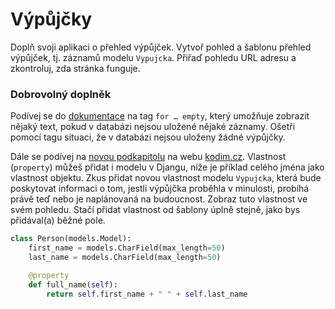 # Výpůjčky

Doplň svoji aplikaci o přehled výpůjček. Vytvoř pohled a šablonu přehled výpůjček, tj. záznamů modelu `Vypujcka`. Přiřaď pohledu URL adresu a zkontroluj, zda stránka funguje.

### Dobrovolný doplněk

Podívej se do [dokumentace](https://docs.djangoproject.com/en/3.2/ref/templates/builtins/#for-empty) na tag `for … empty`, který umožňuje zobrazit nějaký text, pokud v databázi nejsou uložené nějaké záznamy. Ošetři pomocí tagu situaci, že v databázi nejsou uloženy žádné výpůjčky.

Dále se podívej na [novou podkapitolu](https://kodim.cz/czechitas/progr2-python/zaklady-programovani-2/dedicnost/#vlastnosti-objektu) na webu [kodim.cz](https://kodim.cz/). Vlastnost (`property`) můžeš přidat i modelu v Djangu, níže je příklad celého jména jako vlastnost objektu. Zkus přidat novou vlastnost modelu `Vypujcka`, která bude poskytovat informaci o tom, jestli výpůjčka proběhla v minulosti, probíhá právě teď nebo je naplánovaná na budoucnost. Zobraz tuto vlastnost ve svém pohledu. Stačí přidat vlastnost od šablony úplně stejně, jako bys přidával(a) běžné pole.

```python
class Person(models.Model):
    first_name = models.CharField(max_length=50)
    last_name = models.CharField(max_length=50)

    @property
    def full_name(self):
        return self.first_name + " " + self.last_name
```
